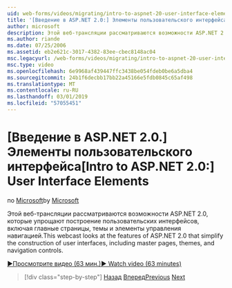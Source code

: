 ```yaml
---
uid: web-forms/videos/migrating/intro-to-aspnet-20-user-interface-elements
title: '[Введение в ASP.NET 2.0:] Элементы пользовательского интерфейса | Документация Майкрософт'
author: microsoft
description: Этой веб-трансляции рассматриваются возможности ASP.NET 2.0, которые упрощают построение пользовательских интерфейсов, включая главные страницы, темы и элементы управления навигацией.
ms.author: riande
ms.date: 07/25/2006
ms.assetid: eb2e621c-3017-4382-83ee-cbec8148ac04
msc.legacyurl: /web-forms/videos/migrating/intro-to-aspnet-20-user-interface-elements
msc.type: video
ms.openlocfilehash: 6e9968af439447ffc3438be054fdeb0be6a5dba4
ms.sourcegitcommit: 24b1f6decbb17bb22a45166e5fdb0845c65af498
ms.translationtype: MT
ms.contentlocale: ru-RU
ms.lasthandoff: 03/01/2019
ms.locfileid: "57055451"
---
```

<a name="intro-to-aspnet-20-user-interface-elements"></a><span data-ttu-id="d5f27-103">[Введение в ASP.NET 2.0.] Элементы пользовательского интерфейса</span><span class="sxs-lookup"><span data-stu-id="d5f27-103">[Intro to ASP.NET 2.0:] User Interface Elements</span></span>
====================
<span data-ttu-id="d5f27-104">по [Microsoft](https://github.com/microsoft)</span><span class="sxs-lookup"><span data-stu-id="d5f27-104">by [Microsoft](https://github.com/microsoft)</span></span>

<span data-ttu-id="d5f27-105">Этой веб-трансляции рассматриваются возможности ASP.NET 2.0, которые упрощают построение пользовательских интерфейсов, включая главные страницы, темы и элементы управления навигацией.</span><span class="sxs-lookup"><span data-stu-id="d5f27-105">This webcast looks at the features of ASP.NET 2.0 that simplify the construction of user interfaces, including master pages, themes, and navigation controls.</span></span>

[<span data-ttu-id="d5f27-106">&#9654;Просмотрите видео (63 мин.)</span><span class="sxs-lookup"><span data-stu-id="d5f27-106">&#9654; Watch video (63 minutes)</span></span>](https://channel9.msdn.com/Blogs/ASP-NET-Site-Videos/intro-to-aspnet-20-user-interface-elements)

> [!div class="step-by-step"]
> <span data-ttu-id="d5f27-107">[Назад](intro-to-aspnet-20-aspnet-20-fundamentals.md)
> [Вперед](migrating-from-classic-asp-to-aspnet.md)</span><span class="sxs-lookup"><span data-stu-id="d5f27-107">[Previous](intro-to-aspnet-20-aspnet-20-fundamentals.md)
[Next](migrating-from-classic-asp-to-aspnet.md)</span></span>
